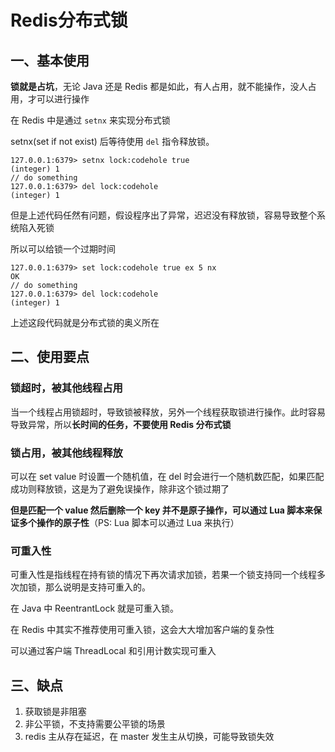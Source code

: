 # Redis分布式锁

## 一、基本使用

**锁就是占坑**，无论 Java 还是 Redis 都是如此，有人占用，就不能操作，没人占用，才可以进行操作

在 Redis 中是通过 ``setnx`` 来实现分布式锁

setnx(set if not exist) 后等待使用 ``del`` 指令释放锁。

```
127.0.0.1:6379> setnx lock:codehole true
(integer) 1
// do something
127.0.0.1:6379> del lock:codehole
(integer) 1
```



但是上述代码任然有问题，假设程序出了异常，迟迟没有释放锁，容易导致整个系统陷入死锁

所以可以给锁一个过期时间

```
127.0.0.1:6379> set lock:codehole true ex 5 nx
OK
// do something
127.0.0.1:6379> del lock:codehole
(integer) 1
```

上述这段代码就是分布式锁的奥义所在



## 二、使用要点

### 锁超时，被其他线程占用

当一个线程占用锁超时，导致锁被释放，另外一个线程获取锁进行操作。此时容易导致异常，所以**长时间的任务，不要使用 Redis 分布式锁**



### 锁占用，被其他线程释放

可以在 set value 时设置一个随机值，在 del 时会进行一个随机数匹配，如果匹配成功则释放锁，这是为了避免误操作，除非这个锁过期了

**但是匹配一个 value 然后删除一个 key 并不是原子操作，可以通过 Lua 脚本来保证多个操作的原子性**（PS: Lua 脚本可以通过 Lua 来执行）





### 可重入性

可重入性是指线程在持有锁的情况下再次请求加锁，若果一个锁支持同一个线程多次加锁，那么说明是支持可重入的。

在 Java 中 ReentrantLock 就是可重入锁。

在 Redis 中其实不推荐使用可重入锁，这会大大增加客户端的复杂性

可以通过客户端 ThreadLocal 和引用计数实现可重入



## 三、缺点

1. 获取锁是非阻塞
2. 非公平锁，不支持需要公平锁的场景
3. redis 主从存在延迟，在 master 发生主从切换，可能导致锁失效